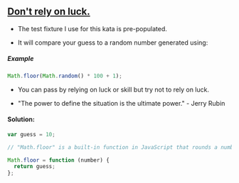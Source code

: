 ## [Don't rely on luck.](https://www.codewars.com/kata/5268af3872b786f006000228)

- The test fixture I use for this kata is pre-populated.

- It will compare your guess to a random number generated using:

##### Example

```js
Math.floor(Math.random() * 100 + 1);
```

- You can pass by relying on luck or skill but try not to rely on luck.

- "The power to define the situation is the ultimate power." - Jerry Rubin

#### Solution:

```js
var guess = 10;

// "Math.floor" is a built-in function in JavaScript that rounds a number down to the nearest integer. However, in this code, it has been redefined to always return the value of "guess", regardless of the input number.

Math.floor = function (number) {
  return guess;
};
```

